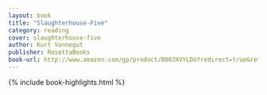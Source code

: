 ```yaml
---
layout: book
title: "Slaughterhouse-Five"
category: reading
cover: slaughterhouse-five
author: Kurt Vonnegut
publisher: RosettaBooks
book-url: http://www.amazon.com/gp/product/B003XVYLDU?redirect=true&ref_=kinw_myk_ro_title
---
```


{% include book-highlights.html %}
